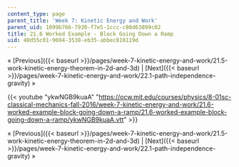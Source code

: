 ```yaml
---
content_type: page
parent_title: 'Week 7: Kinetic Energy and Work'
parent_uid: 1099b766-7930-f7e5-1ccc-c80d63899c02
title: 21.6 Worked Example - Block Going Down a Ramp
uid: 40d55c01-9694-3538-eb35-abbec810119d
---
```


« [Previous]({{< baseurl >}}/pages/week-7-kinetic-energy-and-work/21.5-work-kinetic-energy-theorem-in-2d-and-3d) | [Next]({{< baseurl >}}/pages/week-7-kinetic-energy-and-work/22.1-path-independence-gravity) »

{{< youtube "ykwNGB9kuaA" "https://ocw.mit.edu/courses/physics/8-01sc-classical-mechanics-fall-2016/week-7-kinetic-energy-and-work/21.6-worked-example-block-going-down-a-ramp/21.6-worked-example-block-going-down-a-ramp/ykwNGB9kuaA.vtt" >}}

« [Previous]({{< baseurl >}}/pages/week-7-kinetic-energy-and-work/21.5-work-kinetic-energy-theorem-in-2d-and-3d) | [Next]({{< baseurl >}}/pages/week-7-kinetic-energy-and-work/22.1-path-independence-gravity) »